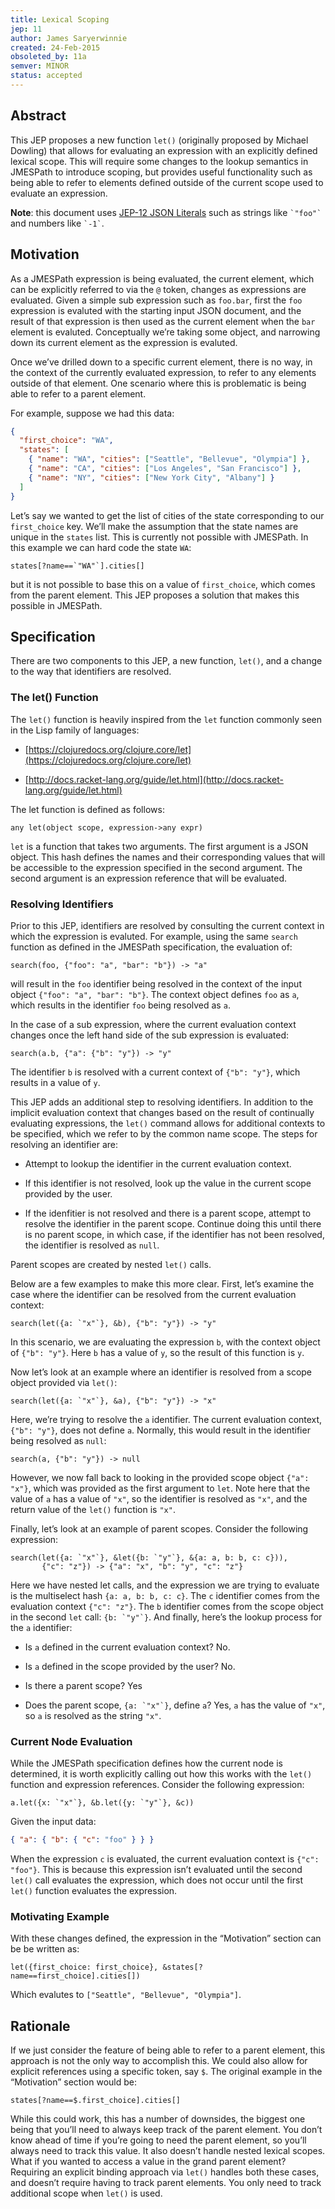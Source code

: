 ```yaml
---
title: Lexical Scoping
jep: 11
author: James Saryerwinnie
created: 24-Feb-2015
obsoleted_by: 11a
semver: MINOR
status: accepted
---
```


## Abstract

This JEP proposes a new function `let()` (originally proposed by Michael
Dowling) that allows for evaluating an expression with an explicitly defined
lexical scope. This will require some changes to the lookup semantics in
JMESPath to introduce scoping, but provides useful functionality such as being
able to refer to elements defined outside of the current scope used to evaluate
an expression.

**Note**: this document uses
[JEP-12 JSON Literals](https://github.com/jmespath-community/jmespath.spec/blob/main/jep-012-raw-string-literals.md#abnf)
such as strings like `` `"foo"` `` and numbers like `` `-1` ``.

## Motivation

As a JMESPath expression is being evaluated, the current element, which can be
explicitly referred to via the `@` token, changes as expressions are evaluated.
Given a simple sub expression such as `foo.bar`, first the `foo` expression is
evaluted with the starting input JSON document, and the result of that
expression is then used as the current element when the `bar` element is
evaluted. Conceptually we’re taking some object, and narrowing down its current
element as the expression is evaluted.

Once we’ve drilled down to a specific current element, there is no way, in the
context of the currently evaluated expression, to refer to any elements outside
of that element. One scenario where this is problematic is being able to refer
to a parent element.

For example, suppose we had this data:

```json
{
  "first_choice": "WA",
  "states": [
    { "name": "WA", "cities": ["Seattle", "Bellevue", "Olympia"] },
    { "name": "CA", "cities": ["Los Angeles", "San Francisco"] },
    { "name": "NY", "cities": ["New York City", "Albany"] }
  ]
}
```

Let’s say we wanted to get the list of cities of the state corresponding to our
`first_choice` key. We’ll make the assumption that the state names are unique in
the `states` list. This is currently not possible with JMESPath. In this example
we can hard code the state `WA`:

```jmespath
states[?name==`"WA"`].cities[]
```

but it is not possible to base this on a value of `first_choice`, which comes
from the parent element. This JEP proposes a solution that makes this possible
in JMESPath.

## Specification

There are two components to this JEP, a new function, `let()`, and a change to
the way that identifiers are resolved.

### The let() Function

The `let()` function is heavily inspired from the `let` function commonly seen
in the Lisp family of languages:

- [https://clojuredocs.org/clojure.core/let](https://clojuredocs.org/clojure.core/let)

- [http://docs.racket-lang.org/guide/let.html](http://docs.racket-lang.org/guide/let.html)

The let function is defined as follows:

```jmespath
any let(object scope, expression->any expr)
```

`let` is a function that takes two arguments. The first argument is a JSON
object. This hash defines the names and their corresponding values that will be
accessible to the expression specified in the second argument. The second
argument is an expression reference that will be evaluated.

### Resolving Identifiers

Prior to this JEP, identifiers are resolved by consulting the current context in
which the expression is evaluted. For example, using the same `search` function
as defined in the JMESPath specification, the evaluation of:

```jmespath
search(foo, {"foo": "a", "bar": "b"}) -> "a"
```

will result in the `foo` identifier being resolved in the context of the input
object `{"foo": "a", "bar": "b"}`. The context object defines `foo` as `a`,
which results in the identifier `foo` being resolved as `a`.

In the case of a sub expression, where the current evaluation context changes
once the left hand side of the sub expression is evaluated:

```jmespath
search(a.b, {"a": {"b": "y"}) -> "y"
```

The identifier `b` is resolved with a current context of `{"b": "y"}`, which
results in a value of `y`.

This JEP adds an additional step to resolving identifiers. In addition to the
implicit evaluation context that changes based on the result of continually
evaluating expressions, the `let()` command allows for additional contexts to be
specified, which we refer to by the common name scope. The steps for resolving
an identifier are:

- Attempt to lookup the identifier in the current evaluation context.

- If this identifier is not resolved, look up the value in the current scope
  provided by the user.

- If the idenfitier is not resolved and there is a parent scope, attempt to
  resolve the identifier in the parent scope. Continue doing this until there is
  no parent scope, in which case, if the identifier has not been resolved, the
  identifier is resolved as `null`.

Parent scopes are created by nested `let()` calls.

Below are a few examples to make this more clear. First, let’s examine the case
where the identifier can be resolved from the current evaluation context:

```jmespath
search(let({a: `"x"`}, &b), {"b": "y"}) -> "y"
```

In this scenario, we are evaluating the expression `b`, with the context object
of `{"b": "y"}`. Here `b` has a value of `y`, so the result of this function is
`y`.

Now let’s look at an example where an identifier is resolved from a scope object
provided via `let()`:

```jmespath
search(let({a: `"x"`}, &a), {"b": "y"}) -> "x"
```

Here, we’re trying to resolve the `a` identifier. The current evaluation
context, `{"b": "y"}`, does not define `a`. Normally, this would result in the
identifier being resolved as `null`:

```jmespath
search(a, {"b": "y"}) -> null
```

However, we now fall back to looking in the provided scope object `{"a": "x"}`,
which was provided as the first argument to `let`. Note here that the value of
`a` has a value of `"x"`, so the identifier is resolved as `"x"`, and the return
value of the `let()` function is `"x"`.

Finally, let’s look at an example of parent scopes. Consider the following
expression:

```jmespath
search(let({a: `"x"`}, &let({b: `"y"`}, &{a: a, b: b, c: c})),
       {"c": "z"}) -> {"a": "x", "b": "y", "c": "z"}
```

Here we have nested let calls, and the expression we are trying to evaluate is
the multiselect hash `{a: a, b: b, c: c}`. The `c` identifier comes from the
evaluation context `{"c": "z"}`. The `b` identifier comes from the scope object
in the second `let` call: `` {b: `"y"`} ``. And finally, here’s the lookup
process for the `a` identifier:

- Is `a` defined in the current evaluation context? No.

- Is `a` defined in the scope provided by the user? No.

- Is there a parent scope? Yes

- Does the parent scope, `` {a: `"x"`} ``, define `a`? Yes, `a` has the value of
  `"x"`, so `a` is resolved as the string `"x"`.

### Current Node Evaluation

While the JMESPath specification defines how the current node is determined, it
is worth explicitly calling out how this works with the `let()` function and
expression references. Consider the following expression:

```jmespath
a.let({x: `"x"`}, &b.let({y: `"y"`}, &c))
```

Given the input data:

```json
{ "a": { "b": { "c": "foo" } } }
```

When the expression `c` is evaluated, the current evaluation context is
`{"c": "foo"}`. This is because this expression isn’t evaluated until the second
`let()` call evaluates the expression, which does not occur until the first
`let()` function evaluates the expression.

### Motivating Example

With these changes defined, the expression in the “Motivation” section can be be
written as:

```jmespath
let({first_choice: first_choice}, &states[?name==first_choice].cities[])
```

Which evalutes to `["Seattle", "Bellevue", "Olympia"]`.

## Rationale

If we just consider the feature of being able to refer to a parent element, this
approach is not the only way to accomplish this. We could also allow for
explicit references using a specific token, say `$`. The original example in the
“Motivation” section would be:

```jmespath
states[?name==$.first_choice].cities[]
```

While this could work, this has a number of downsides, the biggest one being
that you’ll need to always keep track of the parent element. You don’t know
ahead of time if you’re going to need the parent element, so you’ll always need
to track this value. It also doesn’t handle nested lexical scopes. What if you
wanted to access a value in the grand parent element? Requiring an explicit
binding approach via `let()` handles both these cases, and doesn’t require
having to track parent elements. You only need to track additional scope when
`let()` is used.
